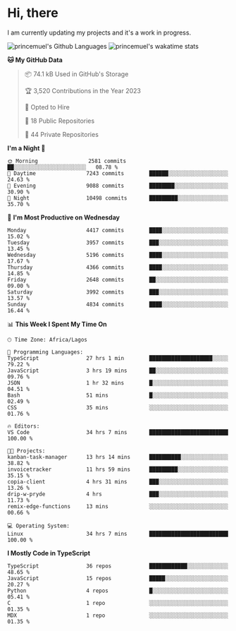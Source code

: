 # Hi, there

<!--
**princemuel/princemuel** is a ✨ _special_ ✨ repository because its `README.md` (this file) appears on your GitHub profile.

Here are some ideas to get you started:

- 🔭 I’m currently working on ...
- 🌱 I’m currently learning ...
- 👯 I’m looking to collaborate on ...
- 🤔 I’m looking for help with ...
- 💬 Ask me about ...
- 📫 How to reach me: ...
- 😄 Pronouns: ...
- ⚡ Fun fact: ...
-->

I am currently updating my projects and it's a work in progress.

![princemuel's Github Languages](https://github-readme-stats.vercel.app/api/top-langs/?username=princemuel&text_color=586069&layout=compact&hide_border=true&title_color=0366d6&count_private=true&include_all_commits=true&theme=tokyonight&show_icons=true)
![princemuel's wakatime stats](https://github-readme-stats.vercel.app/api/wakatime?username=princemuel&text_color=586069&layout=compact&hide_border=true&title_color=0366d6&count_private=true&include_all_commits=true&theme=tokyonight&show_icons=true)

<!--START_SECTION:waka-->
**🐱 My GitHub Data** 

> 📦 74.1 kB Used in GitHub's Storage 
 > 
> 🏆 3,520 Contributions in the Year 2023
 > 
> 💼 Opted to Hire
 > 
> 📜 18 Public Repositories 
 > 
> 🔑 44 Private Repositories 
 > 
**I'm a Night 🦉** 

```text
🌞 Morning                2581 commits        ██░░░░░░░░░░░░░░░░░░░░░░░   08.78 % 
🌆 Daytime                7243 commits        ██████░░░░░░░░░░░░░░░░░░░   24.63 % 
🌃 Evening                9088 commits        ████████░░░░░░░░░░░░░░░░░   30.90 % 
🌙 Night                  10498 commits       █████████░░░░░░░░░░░░░░░░   35.70 % 
```
📅 **I'm Most Productive on Wednesday** 

```text
Monday                   4417 commits        ████░░░░░░░░░░░░░░░░░░░░░   15.02 % 
Tuesday                  3957 commits        ███░░░░░░░░░░░░░░░░░░░░░░   13.45 % 
Wednesday                5196 commits        ████░░░░░░░░░░░░░░░░░░░░░   17.67 % 
Thursday                 4366 commits        ████░░░░░░░░░░░░░░░░░░░░░   14.85 % 
Friday                   2648 commits        ██░░░░░░░░░░░░░░░░░░░░░░░   09.00 % 
Saturday                 3992 commits        ███░░░░░░░░░░░░░░░░░░░░░░   13.57 % 
Sunday                   4834 commits        ████░░░░░░░░░░░░░░░░░░░░░   16.44 % 
```


📊 **This Week I Spent My Time On** 

```text
🕑︎ Time Zone: Africa/Lagos

💬 Programming Languages: 
TypeScript               27 hrs 1 min        ████████████████████░░░░░   79.22 % 
JavaScript               3 hrs 19 mins       ██░░░░░░░░░░░░░░░░░░░░░░░   09.76 % 
JSON                     1 hr 32 mins        █░░░░░░░░░░░░░░░░░░░░░░░░   04.51 % 
Bash                     51 mins             █░░░░░░░░░░░░░░░░░░░░░░░░   02.49 % 
CSS                      35 mins             ░░░░░░░░░░░░░░░░░░░░░░░░░   01.76 % 

🔥 Editors: 
VS Code                  34 hrs 7 mins       █████████████████████████   100.00 % 

🐱‍💻 Projects: 
kanban-task-manager      13 hrs 14 mins      ██████████░░░░░░░░░░░░░░░   38.82 % 
invoicetracker           11 hrs 59 mins      █████████░░░░░░░░░░░░░░░░   35.15 % 
copia-client             4 hrs 31 mins       ███░░░░░░░░░░░░░░░░░░░░░░   13.26 % 
drip-w-pryde             4 hrs               ███░░░░░░░░░░░░░░░░░░░░░░   11.73 % 
remix-edge-functions     13 mins             ░░░░░░░░░░░░░░░░░░░░░░░░░   00.66 % 

💻 Operating System: 
Linux                    34 hrs 7 mins       █████████████████████████   100.00 % 
```

**I Mostly Code in TypeScript** 

```text
TypeScript               36 repos            ████████████░░░░░░░░░░░░░   48.65 % 
JavaScript               15 repos            █████░░░░░░░░░░░░░░░░░░░░   20.27 % 
Python                   4 repos             █░░░░░░░░░░░░░░░░░░░░░░░░   05.41 % 
C                        1 repo              ░░░░░░░░░░░░░░░░░░░░░░░░░   01.35 % 
MDX                      1 repo              ░░░░░░░░░░░░░░░░░░░░░░░░░   01.35 % 
```




<!--END_SECTION:waka-->
